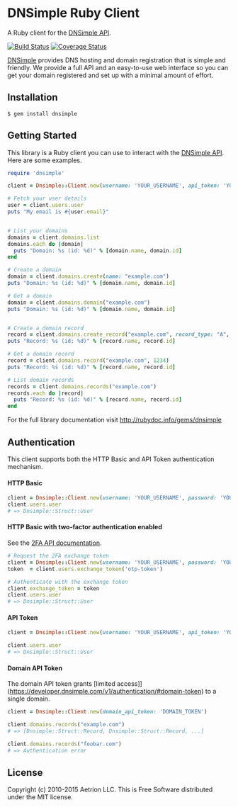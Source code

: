 # DNSimple Ruby Client

A Ruby client for the [DNSimple API](https://developer.dnsimple.com/).

[![Build Status](https://travis-ci.org/aetrion/dnsimple-ruby.svg?branch=master-v1)](https://travis-ci.org/aetrion/dnsimple-ruby)
[![Coverage Status](https://img.shields.io/coveralls/aetrion/dnsimple-ruby.svg)](https://coveralls.io/r/aetrion/dnsimple-ruby?branch=master-v1)

[DNSimple](https://dnsimple.com/) provides DNS hosting and domain registration that is simple and friendly.
We provide a full API and an easy-to-use web interface so you can get your domain registered and set up with a minimal amount of effort.


## Installation

```
$ gem install dnsimple
```


## Getting Started

This library is a Ruby client you can use to interact with the [DNSimple API](https://developer.dnsimple.com/). Here are some examples.

```ruby
require 'dnsimple'

client = Dnsimple::Client.new(username: 'YOUR_USERNAME', api_token: 'YOUR_TOKEN')

# Fetch your user details
user = client.users.user
puts "My email is #{user.email}"


# List your domains
domains = client.domains.list
domains.each do |domain|
  puts "Domain: %s (id: %d)" % [domain.name, domain.id]
end

# Create a domain
domain = client.domains.create(name: "example.com")
puts "Domain: %s (id: %d)" % [domain.name, domain.id]

# Get a domain
domain = client.domains.domain("example.com")
puts "Domain: %s (id: %d)" % [domain.name, domain.id]


# Create a domain record
record = client.domains.create_record("example.com", record_type: "A", name: "www", content: "127.0.0.1")
puts "Record: %s (id: %d)" % [record.name, record.id]

# Get a domain record
record = client.domains.record("example.com", 1234)
puts "Record: %s (id: %d)" % [record.name, record.id]

# List domain records
records = client.domains.records("example.com")
records.each do |record|
  puts "Record: %s (id: %d)" % [record.name, record.id]
end
```

For the full library documentation visit http://rubydoc.info/gems/dnsimple


## Authentication

This client supports both the HTTP Basic and API Token authentication mechanism.

#### HTTP Basic

```ruby
client = Dnsimple::Client.new(username: 'YOUR_USERNAME', password: 'YOUR_PASSWORD')
client.users.user
# => Dnsimple::Struct::User
```

#### HTTP Basic with two-factor authentication enabled

See the [2FA API documentation](https://developer.dnsimple.com/authentication/#twofa).

```ruby
# Request the 2FA exchange token
client = Dnsimple::Client.new(username: 'YOUR_USERNAME', password: 'YOUR_PASSWORD')
token  = client.users.exchange_token('otp-token')

# Authenticate with the exchange token
client.exchange_token = token
client.users.user
# => Dnsimple::Struct::User
```

#### API Token

```ruby
client = Dnsimple::Client.new(username: 'YOUR_USERNAME', api_token: 'YOUR_TOKEN')

client.users.user
# => Dnsimple::Struct::User
```

#### Domain API Token

The domain API token grants [limited access]](https://developer.dnsimple.com/v1/authentication/#domain-token) to a single domain.

```ruby
client = Dnsimple::Client.new(domain_api_token: 'DOMAIN_TOKEN')

client.domains.records("example.com")
# => [Dnsimple::Struct::Record, Dnsimple::Struct::Record, ...]

client.domains.records("foobar.com")
# => Authentication error
```

## License

Copyright (c) 2010-2015 Aetrion LLC. This is Free Software distributed under the MIT license.
